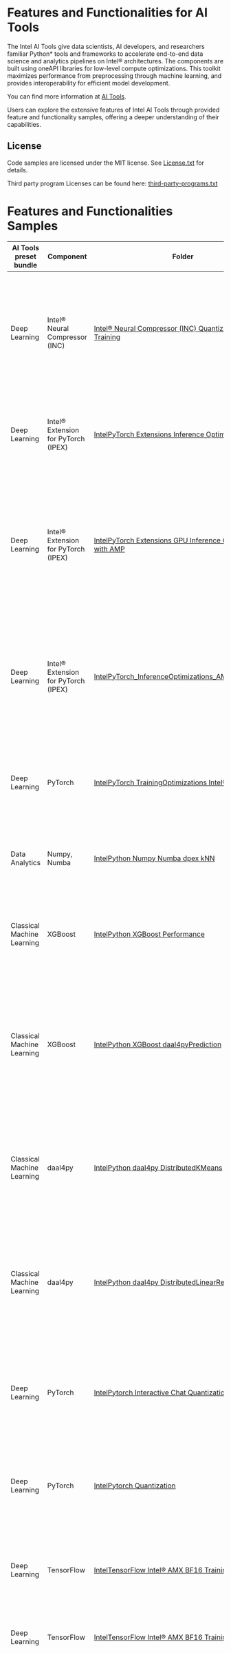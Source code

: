 # Features and Functionalities for AI Tools

The Intel AI Tools give data scientists, AI developers, and researchers familiar Python* tools and frameworks to accelerate end-to-end data science and analytics pipelines on Intel® architectures. The components are built using oneAPI libraries for low-level compute optimizations. This toolkit maximizes performance from preprocessing through machine learning, and provides interoperability for efficient model development.

You can find more information at [ AI Tools](https://software.intel.com/content/www/us/en/develop/tools/oneapi/ai-analytics-toolkit.html).

Users can explore the extensive features of Intel AI Tools through provided feature and functionality samples, offering a deeper understanding of their capabilities.

## License
Code samples are licensed under the MIT license. See
[License.txt](https://github.com/oneapi-src/oneAPI-samples/blob/master/License.txt) for details.

Third party program Licenses can be found here: [third-party-programs.txt](https://github.com/oneapi-src/oneAPI-samples/blob/master/third-party-programs.txt)

# Features and Functionalities Samples

|AI Tools preset bundle    | Component      | Folder                                             | Description
|--------------------------| --------- | ------------------------------------------------ | -
|Deep Learning| Intel® Neural Compressor (INC) | [Intel® Neural Compressor (INC) Quantization Aware Training](INC_QuantizationAwareTraining_TextClassification)                     | Fine-tune a BERT tiny model for emotion classification task using Quantization Aware Training and Inference from Intel® Neural Compressor (INC).
|Deep Learning| Intel® Extension for PyTorch (IPEX) | [IntelPyTorch Extensions Inference Optimization](IntelPyTorch_Extensions_Inference_Optimization)   | Apply Intel® Extension for PyTorch (IPEX) to a PyTorch workload to gain performance boost.
|Deep Learning| Intel® Extension for PyTorch (IPEX) | [IntelPyTorch Extensions GPU Inference Optimization with AMP](IntelPyTorch_GPU_InferenceOptimization_with_AMP)   | Use the PyTorch ResNet50 model transfer learning and inference using the CIFAR10 dataset on Intel discrete GPU with Intel® Extension for PyTorch (IPEX).
|Deep Learning| Intel® Extension for PyTorch (IPEX)| [IntelPyTorch_InferenceOptimizations_AMX_BF16_INT8](IntelPyTorch_InferenceOptimizations_AMX_BF16_INT8)   | Analyze inference performance improvements using Intel® Extension for PyTorch (IPEX) with Advanced Matrix Extensions (Intel® AMX) Bfloat16 and Integer8.
|Deep Learning| PyTorch | [IntelPyTorch TrainingOptimizations Intel® AMX BF16](IntelPyTorch_TrainingOptimizations_AMX_BF16)   | Analyze training performance improvements using Intel® Extension for PyTorch (IPEX) with Intel® AMX Bfloat16.
|Data Analytics | Numpy, Numba | [IntelPython Numpy Numba dpex kNN](IntelPython_Numpy_Numba_dpex_kNN)   | Optimize k-NN model by numba_dpex operations without sacrificing accuracy.
|Classical Machine Learning| XGBoost | [IntelPython XGBoost Performance](IntelPython_XGBoost_Performance) |  Analyze the performance benefit from using Intel optimized XGBoost compared to un-optimized XGBoost 0.81.
|Classical Machine Learning| XGBoost | [IntelPython XGBoost daal4pyPrediction](IntelPython_XGBoost_daal4pyPrediction) |  Analyze the performance benefit of minimal code changes to port pre-trained XGBoost model to daal4py prediction for much faster prediction than XGBoost prediction.
|Classical Machine Learning| daal4py | [IntelPython daal4py DistributedKMeans](IntelPython_daal4py_DistributedKMeans)    | Train and predict with a distributed k-means model using the python API package daal4py powered by the oneAPI Data Analytics Library.
|Classical Machine Learning| daal4py | [IntelPython daal4py DistributedLinearRegression](IntelPython_daal4py_DistributedLinearRegression)    | Run a distributed Linear Regression model with oneAPI Data Analytics Library (oneDAL) daal4py library memory objects.
|Deep Learning| PyTorch | [IntelPytorch Interactive Chat Quantization](IntelPytorch_Interactive_Chat_Quantization)   | Create interactive chat based on pre-trained DialoGPT model and add the Intel® Extension for PyTorch (IPEX) quantization to it.
|Deep Learning| PyTorch | [IntelPytorch Quantization](IntelPytorch_Quantization)   | Inference performance improvements using Intel® Extension for PyTorch (IPEX) with feature quantization.
|Deep Learning| TensorFlow | [IntelTensorFlow Intel® AMX BF16 Training](IntelTensorFlow_AMX_BF16_Inference) | Enabling auto-mixed precision to use low-precision datatypes, like bfloat16, for model inference with TensorFlow* .
|Deep Learning| TensorFlow | [IntelTensorFlow Intel® AMX BF16 Training](IntelTensorFlow_AMX_BF16_Training) | Training performance improvements with Intel® AMX BF16.
|Deep Learning| TensorFlow | [IntelTensorFlow Enabling Auto Mixed Precision for TransferLearning](IntelTensorFlow_Enabling_Auto_Mixed_Precision_for_TransferLearning) | Enabling auto-mixed precision to use low-precision datatypes, like bfloat16, for transfer learning with TensorFlow*.
|Deep Learning| Horovod | [IntelTensorFlow Horovod Distributed Deep Learning](IntelTensorFlow_Horovod_Distributed_Deep_Learning) | Run inference & training workloads across multi-cards using Intel Optimization for Horovod and TensorFlow* on Intel® dGPU's.
|Deep Learning| TensorFlow | [IntelTensorFlow InferenceOptimization](IntelTensorFlow_InferenceOptimization) |  Optimize a pre-trained model for a better inference performance.
|Deep Learning| TensorFlow & Intel® AI Reference Models | [IntelTensorFlow Reference Models Inference with FP32 Int8](IntelTensorFlow_ModelZoo_Inference_with_FP32_Int8)               | Run ResNet50 inference on Intel's pretrained FP32 and NT8 model.
|Deep Learning| TensorFlow | [IntelTensorFlow PerformanceAnalysis](IntelTensorFlow_PerformanceAnalysis) | Analyze the performance difference between Stock Tensorflow and Intel Tensorflow.
|Deep Learning| TensorFlow | [IntelTensorFlow Transformer Intel® AMX bfloat16 MixedPrecisiong](IntelTensorFlow_Transformer_AMX_bfloat16_MixedPrecision) | Run a transformer classification model with bfloat16 mixed precision.
|Deep Learning| TensorFlow | [IntelTensorFlow for LLMs](IntelTensorFlow_for_LLMs) | Finetune a GPT-J (LLM) model using the GLUE cola dataset with the Intel® Optimization for TensorFlow*.
|Classical Machine Learning| Scikit-learn | [IntelScikitLearn Extensions SVC Adult](IntelScikitLearn_Extensions_SVC_Adult)   | Use Intel® Extension for Scikit-learn to accelerate the training and prediction with SVC algorithm on Adult dataset. Compare the performance of SVC algorithm optimized through Intel® Extension for Scikit-learn against original Scikit-learn.

*Other names and brands may be claimed as the property of others. [Trademarks](https://www.intel.com/content/www/us/en/legal/trademarks.html)


